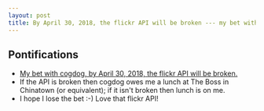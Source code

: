 ```yaml
---
layout: post
title: By April 30, 2018, the flickr API will be broken --- my bet with cog dog
---
```


## Pontifications

* [My bet with cogdog, by April 30, 2018, the flickr API will be broken.](http://cogdogblog.com/2017/05/unsplashing/)
* If the API is broken then cogdog owes me a lunch at The Boss in Chinatown (or equivalent); if it isn't broken then lunch is on me.
* I hope I lose the bet :-) Love that flickr API!